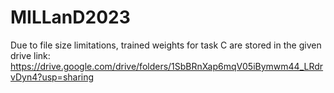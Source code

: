 # MILLanD2023
Due to file size limitations, trained weights for task C are stored in the given drive link:
https://drive.google.com/drive/folders/1SbBRnXap6mqV05iBymwm44_LRdrvDyn4?usp=sharing
